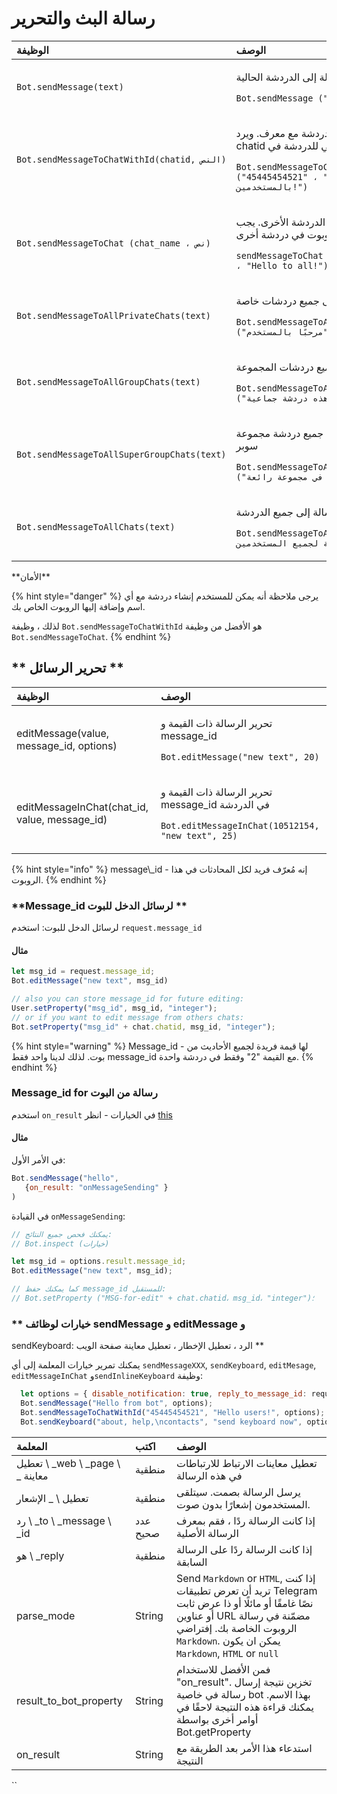 # رسالة البث والتحرير



<table>
  <thead>
    <tr>
      <th style="text-align:left">الوظيفة</th>
      <th style="text-align:left">الوصف</th>
    </tr>
  </thead>
  <tbody>
    <tr>
      <td style="text-align:left"><code>Bot.sendMessage(text)</code>
      </td>
      <td style="text-align:left">
        <p>إرسال رسالة إلى الدردشة الحالية</p>
        <p></p>
        <p><code>Bot.sendMessage ("مرحبا من البوت")</code>
        </p>
      </td>
    </tr>
    <tr>
      <td style="text-align:left"><code>Bot.sendMessageToChatWithId(chatid, النص)</code>
      </td>
      <td style="text-align:left">
        <p>إرسال رسالة للدردشة مع معرف.  ويرد chatid الحالي للدردشة في
          chat.chatid</p>
        <p></p>
        <p><code>Bot.sendMessageToChatWithId ("45445454521" ، "مرحبًا بالمستخدمين!")</code>
        </p>
      </td>
    </tr>
    <tr>
      <td style="text-align:left"><code>Bot.sendMessageToChat (chat_name ، نص)</code>
      </td>
      <td style="text-align:left">
        <p>إرسال رسالة إلى الدردشة الأخرى.  يجب تثبيت الروبوت في دردشة أخرى</p>
        <p></p>
        <p><code>sendMessageToChat ("OtherTestChat" ، "Hello to all!")</code>
        </p>
      </td>
    </tr>
    <tr>
      <td style="text-align:left"><code>Bot.sendMessageToAllPrivateChats(text)</code>
      </td>
      <td style="text-align:left">
        <p>إرسال رسالة إلى جميع دردشات خاصة</p>
        <p></p>
        <p><code>Bot.sendMessageToAllPrivateChats ("مرحبًا بالمستخدم")</code>
        </p>
      </td>
    </tr>
    <tr>
      <td style="text-align:left"><code>Bot.sendMessageToAllGroupChats(text)</code>
      </td>
      <td style="text-align:left">
        <p>إرسال رسالة إلى جميع دردشات المجموعة</p>
        <p></p>
        <p><code>Bot.sendMessageToAllGroupChats ("هذه دردشة جماعية")</code>
        </p>
      </td>
    </tr>
    <tr>
      <td style="text-align:left"><code>Bot.sendMessageToAllSuperGroupChats(text)</code>
      </td>
      <td style="text-align:left">
        <p>إرسال رسالة إلى جميع دردشة مجموعة سوبر</p>
        <p></p>
        <p><code>Bot.sendMessageToAllSuperGroupChats ("أنت في مجموعة رائعة!")</code>
        </p>
      </td>
    </tr>
    <tr>
      <td style="text-align:left"><code>Bot.sendMessageToAllChats(text)</code>
      </td>
      <td style="text-align:left">
        <p>إرسال رسالة إلى جميع الدردشة</p>
        <p></p>
        <p><code>Bot.sendMessageToAllChats ("هذه الرسالة لجميع المستخدمين")</code>
        </p>
      </td>
    </tr>
  </tbody>
</table>**الأمان**

{% hint style="danger" %}
يرجى ملاحظة أنه يمكن للمستخدم إنشاء دردشة مع أي اسم وإضافة إليها الروبوت الخاص بك.

لذلك ، وظيفة
`Bot.sendMessageToChatWithId`
هو الأفضل من وظيفة
`Bot.sendMessageToChat`.
{% endhint %}

## ** تحرير الرسائل **

<table>
  <thead>
    <tr>
      <th style="text-align:left"><b>الوظيفة</b>
      </th>
      <th style="text-align:left">الوصف</th>
    </tr>
  </thead>
  <tbody>
    <tr>
      <td style="text-align:left">editMessage(value, message_id, options)</td>
      <td style="text-align:left">
        <p>تحرير الرسالة ذات القيمة و message_id</p>
        <p></p>
        <p><code>Bot.editMessage(&quot;new text&quot;, 20)</code>
        </p>
      </td>
    </tr>
    <tr>
      <td style="text-align:left">editMessageInChat(chat_id, value, message_id)</td>
      <td style="text-align:left">
        <p>تحرير الرسالة ذات القيمة و message_id في الدردشة </p>
        <p></p>
        <p><code>Bot.editMessageInChat(10512154, &quot;new text&quot;, 25)</code>
        </p>
      </td>
    </tr>
  </tbody>
</table>{% hint style="info" %}
message\_id - إنه مُعرّف فريد لكل المحادثات في هذا الروبوت.
{% endhint %}

### **Message\_id لرسائل الدخل للبوت **

لرسائل الدخل للبوت: استخدم
 `request.message_id`

#### مثال

```javascript
let msg_id = request.message_id;
Bot.editMessage("new text", msg_id)

// also you can store message_id for future editing:
User.setProperty("msg_id", msg_id, "integer");
// or if you want to edit message from others chats:
Bot.setProperty("msg_id" + chat.chatid, msg_id, "integer");
```

{% hint style="warning" %}
Message\_id - لها قيمة فريدة لجميع الأحاديث من بوت.  لذلك لدينا واحد فقط
message\_id
مع القيمة "2" وفقط في دردشة واحدة.
{% endhint %}

### **Message\_id for** رسالة من البوت

استخدم `on_result` في الخيارات - انظر [this](https://help.bots.business/scenarios-and-bjs/message-broadcasting#options-for-sendmessage-editmessage-and-sendkeyboard-functionals-reply-disable-notification-disable-web-page-preview)

#### مثال

في الأمر الأول:

```javascript
Bot.sendMessage("hello",
   {on_result: "onMessageSending" }
)
```

في القيادة `onMessageSending`:

```javascript
// يمكنك فحص جميع النتائج:
// Bot.inspect (خيارات)

let msg_id = options.result.message_id;
Bot.editMessage("new text", msg_id);

// كما يمكنك حفظ message_id للمستقبل:
// Bot.setProperty ("MSG-for-edit" + chat.chatid، msg_id، "integer")؛
```



### ** خيارات لوظائف sendMessage و editMessage و
sendKeyboard: الرد ، تعطيل الإخطار ، تعطيل معاينة صفحة الويب **

يمكنك تمرير خيارات المعلمة إلى أي
`sendMessageXXX`, `sendKeyboard`, `editMesage`, `editMessageInChat` و`sendInlineKeyboard` وظيفة:

```javascript
  let options = { disable_notification: true, reply_to_message_id: request.message_id };
  Bot.sendMessage("Hello from bot", options);
  Bot.sendMessageToChatWithId("45445454521", "Hello users!", options);
  Bot.sendKeyboard("about, help,\ncontacts", "send keyboard now", options)
```

| المعلمة | اكتب | الوصف |
| :--- | :--- | :--- |
| تعطيل \ _web \ _page \ _ معاينة | منطقية | تعطيل معاينات الارتباط للارتباطات في هذه الرسالة |
| تعطيل \ _ الإشعار | منطقية | يرسل الرسالة بصمت. سيتلقى المستخدمون إشعارًا بدون صوت. |
| رد \ _to \ _message \ _id | عدد صحيح | إذا كانت الرسالة ردًا ، فقم بمعرف الرسالة الأصلية |
| هو \ _reply | منطقية | إذا كانت الرسالة ردًا على الرسالة السابقة |
| parse\_mode | String | Send `Markdown` or `HTML`, إذا كنت تريد أن تعرض تطبيقات Telegram نصًا غامقًا أو مائلًا أو ذا عرض ثابت أو عناوين URL مضمّنة في رسالة الروبوت الخاصة بك. إفتراضي `Markdown`. يمكن ان يكون `Markdown`, `HTML` or `null` |
| result\_to\_bot\_property | String | فمن الأفضل للاستخدام "on\_result". تخزين نتيجة إرسال رسالة في خاصية bot بهذا الاسم. يمكنك قراءة هذه النتيجة لاحقًا في أوامر أخرى بواسطة Bot.getProperty |
| on\_result | String | استدعاء هذا الأمر بعد الطريقة مع النتيجة |

\`\`

